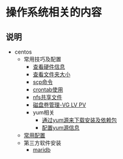 # 操作系统相关的内容

## 说明

- centos
   - 常用技巧及配置
      - [查看硬件信息](./centos/常用技巧及配置/查看硬件信息.md)
      - [查看文件夹大小](./centos/常用技巧及配置/查看文件夹大小.md)
      - [scp命令](./centos/常用技巧及配置/scp命令.md)
      - [crontab使用](./centos/常用技巧及配置/crontab.md)
      - [nfs共享文件](./centos/常用技巧及配置/nfs共享文件.md)
      - [磁盘卷管理-VG LV PV](./centos/常用技巧及配置/磁盘卷管理-VG&LV&PV.md)
      - yum相关
         - [通过yum源来下载安装及依赖包](./centos/常用技巧及配置/yum相关/通过yum源来下载安装及依赖包.md)
         - [配置yum源信息](./centos/常用技巧及配置/yum相关/配置yum源信息.md)
   - [常用配置](./centos/常用配置.md)
   - 第三方软件安装
      - [maridb](./centos/第三方软件安装/maridb.md)